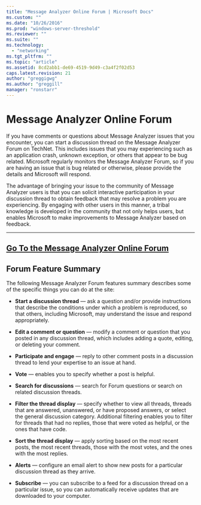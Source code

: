 ```yaml
---
title: "Message Analyzer Online Forum | Microsoft Docs"
ms.custom: ""
ms.date: "10/26/2016"
ms.prod: "windows-server-threshold"
ms.reviewer: ""
ms.suite: ""
ms.technology: 
  - "networking"
ms.tgt_pltfrm: ""
ms.topic: "article"
ms.assetid: 8cd2abb1-de69-4519-9d49-c3a4f2f02d53
caps.latest.revision: 21
author: "greggigwg"
ms.author: "greggill"
manager: "ronstarr"
---
```

# Message Analyzer Online Forum
If you have comments or questions about Message Analyzer issues that you encounter, you can start a discussion thread on the Message Analyzer Forum on TechNet. This includes issues that you may experiencing such as an application crash, unknown exception, or others that appear to be bug related. Microsoft regularly monitors the Message Analyzer Forum, so if you are having an issue that is bug related or otherwise, please provide the details and Microsoft will respond.  
  
 The advantage of bringing your issue to the community of Message Analyzer users is that you can solicit interactive participation in your discussion thread to obtain feedback that may resolve a problem you are experiencing. By engaging with other users in this manner, a tribal knowledge is developed in the community that not only helps users, but enables Microsoft to make improvements to Message Analyzer based on feedback.  
  
 ---  
  
 **[Go To the Message Analyzer Online Forum](http://go.microsoft.com/fwlink/?LinkId=523826)**    
---  
  
## Forum Feature Summary  
 The following Message Analyzer Forum features summary describes some of the specific things you can do at the site:  
  
-   **Start a discussion thread** — ask a question and/or provide instructions that describe the conditions under which a problem is reproduced, so that others, including Microsoft, may understand the issue and respond appropriately.  
  
-   **Edit a comment or question** — modify a comment or question that you posted in any discussion thread, which includes adding a quote, editing, or deleting your comment.  
  
-   **Participate and engage** — reply to other comment posts in a discussion thread to lend your expertise to an issue at hand.  
  
-   **Vote** — enables you to specify whether a post is helpful.  
  
-   **Search for discussions** — search for Forum questions or search on related discussion threads.  
  
-   **Filter the thread display** — specify whether to view all threads, threads that are answered, unanswered, or have proposed answers, or select the general discussion category. Additional filtering enables you to filter for threads that had no replies, those that were voted as helpful, or the ones that have code.  
  
-   **Sort the thread display** — apply sorting based on the most recent posts, the most recent threads, those with the most votes, and the ones with the most replies.  
  
-   **Alerts** — configure an email alert to show new posts for a particular discussion thread as they arrive.  
  
-   **Subscribe** — you can subscribe to a feed for a discussion thread on a particular issue, so you can automatically receive updates that are downloaded to your computer.